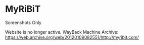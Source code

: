 # MyRiBiT
Screenshots Only

Website is no longer active. WayBack Machine Archive: https://web.archive.org/web/20120109082551/http://myribit.com/

